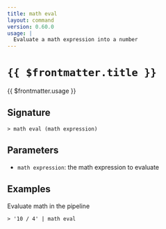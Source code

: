 ```yaml
---
title: math eval
layout: command
version: 0.60.0
usage: |
  Evaluate a math expression into a number
---
```


# `{{ $frontmatter.title }}`

<div style='white-space: pre-wrap;'>{{ $frontmatter.usage }}</div>

## Signature

`> math eval (math expression)`

## Parameters

- `math expression`: the math expression to evaluate

## Examples

Evaluate math in the pipeline

```shell
> '10 / 4' | math eval
```
